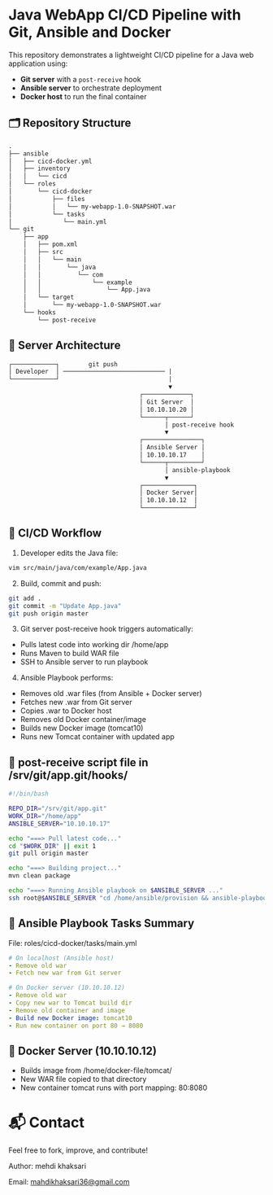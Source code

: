 #  Java WebApp CI/CD Pipeline with Git, Ansible and Docker

This repository demonstrates a lightweight CI/CD pipeline for a Java web application using:

-  **Git server** with a `post-receive` hook  
-  **Ansible server** to orchestrate deployment  
-  **Docker host** to run the final container

## 🗂️ Repository Structure

```txt
.
├── ansible
│   ├── cicd-docker.yml
│   ├── inventory
│   │   └── cicd
│   └── roles
│       └── cicd-docker
│           ├── files
│           │   └── my-webapp-1.0-SNAPSHOT.war
│           └── tasks
│              └── main.yml
└── git
    ├── app
    │   ├── pom.xml
    │   ├── src
    │   │   └── main
    │   │       └── java
    │   │          └── com
    │   │              └── example
    │   │                  └── App.java
    │   └── target
    │       └── my-webapp-1.0-SNAPSHOT.war
    └── hooks
        └── post-receive
```

## 🧱 Server Architecture

```txt
┌────────────┐        git push       
│ Developer  │ ──────────────────────────── |
└────────────┘                              |
                                            ▼
                                    ┌─────────────┐
                                    │ Git Server  │
                                    │ 10.10.10.20 │
                                    └──────┬──────┘
                                           │ post-receive hook
                                           ▼
                                    ┌────────────────┐
                                    │ Ansible Server │
                                    │ 10.10.10.17    │
                                    └──────┬─────────┘
                                           │ ansible-playbook
                                           ▼    
                                    ┌──────────────┐
                                    │ Docker Server│
                                    │ 10.10.10.12  │
                                    └──────────────┘
```
## 🔁 CI/CD Workflow
1. Developer edits the Java file:
```bash
vim src/main/java/com/example/App.java
```
2. Build, commit and push:
```bash
git add .
git commit -m "Update App.java"
git push origin master
```
3. Git server post-receive hook triggers automatically:

- Pulls latest code into working dir /home/app
- Runs Maven to build WAR file
- SSH to Ansible server to run playbook

4. Ansible Playbook performs:

- Removes old .war files (from Ansible + Docker server)
- Fetches new .war from Git server
- Copies .war to Docker host
- Removes old Docker container/image
- Builds new Docker image (tomcat10)
- Runs new Tomcat container with updated app

## 📩 post-receive script file in /srv/git/app.git/hooks/ 
```bash
#!/bin/bash

REPO_DIR="/srv/git/app.git"
WORK_DIR="/home/app"
ANSIBLE_SERVER="10.10.10.17"

echo "===> Pull latest code..."
cd "$WORK_DIR" || exit 1
git pull origin master

echo "===> Building project..."
mvn clean package

echo "===> Running Ansible playbook on $ANSIBLE_SERVER ..."
ssh root@$ANSIBLE_SERVER "cd /home/ansible/provision && ansible-playbook -i inventory/cicd cicd-docker.yml"
```

## 📡 Ansible Playbook Tasks Summary
File: roles/cicd-docker/tasks/main.yml
```yml
# On localhost (Ansible host)
- Remove old war
- Fetch new war from Git server

# On Docker server (10.10.10.12)
- Remove old war
- Copy new war to Tomcat build dir
- Remove old container and image
- Build new Docker image: tomcat10
- Run new container on port 80 → 8080
```


## 🐳 Docker Server (10.10.10.12)
- Builds image from /home/docker-file/tomcat/
- New WAR file copied to that directory
- New container tomcat runs with port mapping: 80:8080


# 📬 Contact
Feel free to fork, improve, and contribute!

Author: mehdi khaksari 

Email: mahdikhaksari36@gmail.com



